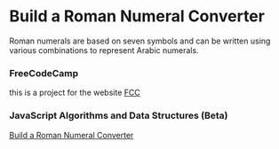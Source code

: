 # Build a Roman Numeral Converter

Roman numerals are based on seven symbols and can be written using various combinations to represent Arabic numerals.

### FreeCodeCamp

this is a project for the website [FCC](https://www.freecodecamp.org/learn)

### JavaScript Algorithms and Data Structures (Beta)

[Build a Roman Numeral Converter](https://www.freecodecamp.org/learn/javascript-algorithms-and-data-structures-v8/build-a-roman-numeral-converter-project/build-a-roman-numeral-converter)